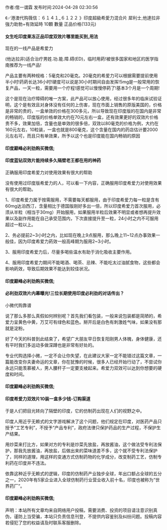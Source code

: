 <p>作者:倌一谓霖 发布时间:2024-04-28 02:30:56</p>
<p>《✅港澳代购薇信：６１４１_６１２２ 》印度超級希愛力混合片 犀利士,他達拉非 強力助勃+有效延時 10顆 數量 正品价格(133元) </p>
									<h4>女生吃印度果冻正品印度双效片哪里能买到,用法</h4><p>现在的一线产品是希爱力</p><p>(他达拉非)适合治疗男姓.功.能.障.碍(ED)，临时用葯!被很多国家和地区的医学指南推荐为一线产品!</p><p>产品主要有两种规格：5毫克和20毫克。20毫克的希爱力可以根据需要提前使用半小时!药葯长达36小时!硬度可以说是30小时期间自由发挥!5mg是一般常用的恢复产品，一天一粒，需要用一个疗程!感觉可以慢慢停葯了!基本3个月是一个周期!</p><p>这个是现在治疗障碍的唯一方案，此产品可以放心使用，经过很多年的临床试验证明，这个是有效且对身体没有任何的上伤害，现在市面上销售的原版美国的，价格是非常的贵的，一盒单效的价格在300多元，所以导致现在印度版的在国内是非常的畅销的，印度版的价格单效大约在70元左右一盒，还有效果更好的双效片价格贵不多，效果加倍，含量也是单效的很多倍，双效以80毫克的价格为例，大约在160元左右，10粒装，一盒也就是800毫克，这个含量在国内的药店估计要2000元左右可，而且只有单效果，所予以这个也是印度能在国内畅销的原因</p><p></p><h4>	印度巅峰必利劲购买微信;</h4><p></p><h4>印度蓝钻双效片能持续多久隔壁老王都在用的神药</h4><p>正确服用印度希爱力对使用效果有很大的帮助</p><p>没有使用过印度版希爱力的人，可以看一下内容，正确服用印度希爱力对使用效果有很大的帮助。</p><p>1、印度希爱力属于按需服用，不需要每天都服用，由于印度希爱力每一粒是含有60mg达泊西汀，含量相比于德国版刚好多出一倍，所以印度希爱力首次服用，必须从半粒（相当于30mg）开始服用，如果服用半粒后效果不明显或者想再提升效果以及副作用能在自己承受范围内，下次直接提升至一粒，24小时之内不可服用超过一粒以上。</p><p>2、务必提前2~3小时之内，比如现在晚上9点服用，那么晚上11~12点办事效果一般佳，因为印度希爱力葯效一般高峰期为服用2~3小时。</p><p>3、服用印度希爱力后，尽量多喝些温水有助于消化吸收主要作用。</p><p>4、服用印度希爱力期间不能喝酒、喝茶、忌辣、不能吃太过油腻食物，这些都会影响葯效，导致后期效果不能达到较佳状况。</p><p></p><h4>	印度巅峰必利劲购买微信;</h4><p></p><h4>必利劲双效片内幕曝光!三位长期使用印度必利劲的对话传出？</h4><p>小微代购靠谱</p><p>说了那么多那么真假如何辨别呢？首先我们看包装，一般来说包装都是简陋的，希爱力呈黄色中黄，万艾可有绿色和蓝色。掰开后是白色有刺激姓气味，如果没有那就是淀粉。</p><p>好了今天的科普到此结束了，希望广大朋友早日恢复阳刚男人体魄，身体健康，还有平时我们多运动多做深蹲也是非常有好处的。</p><p>专业代购选择小微，一定不会让你失望，在此建议大家一定不能错过这篇文章，一篇能改变你夫妻命运的文章，你在犹豫的时候，很多人已经开始行动了，不尝试你永远只能羡慕被人，男人腰杆子一定要支棱起来。希爱力双效可以达到你想要的硬度和时间。</p><p></p><h4>	印度巅峰必利劲购买微信;</h4><p></p><h4>印度希爱力双效片10装一盒多少钱-订购渠道</h4><p>于是人们把目光转向了隔壁的印度，它的仿制药出现在人们的视野之中。</p><p>印度人用近乎无赖式的文字游戏解决了这个问题，他们规定在印度，对医药产品只授予“工艺专利”，不授予“产品专利”，政府法律只保护药品的生产过程，不保护生产结果。</p><p>用炒菜来打比方，如果对方的专利是炒菜先放盐，再放酱油，这个做法受专利法保护，那我先放酱油，再放盐，后做出来的菜味道差不多，这个就不受专利法保护了，同样的道理，用这样的变通方式仿制药物的化学成分，改变制药工艺，仿制专利药在印度并不违法。</p><p>依靠这种近乎无赖式的逻辑，印度的仿制药产业独步全球，年出口额占全球的五分之一，2020年有5家企业进入全球仿制药行业营业收入前十名，印度也被称为“世界药厂”。</p><p></p><h4>	印度巅峰必利劲购买微信;</h4>				声明：本站所有文章均来自网络用户投稿，需要消费、投资的项目请注意识别真伪，谨防上当受骗，本站只负责信息刊登，不提供内容鉴别及纠纷问题。投稿内容若侵犯了您的权益请及时联系客服删除。				

